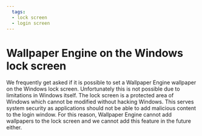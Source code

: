 ```yaml
---
  tags:
  - lock screen
  - login screen
---
```


# Wallpaper Engine on the Windows lock screen

We frequently get asked if it is possible to set a Wallpaper Engine wallpaper on the Windows lock screen. Unfortunately this is not possible due to limitations in Windows itself. The lock screen is a protected area of Windows which cannot be modified without hacking Windows. This serves system security as applications should not be able to add malicious content to the login window. For this reason, Wallpaper Engine cannot add wallpapers to the lock screen and we cannot add this feature in the future either.